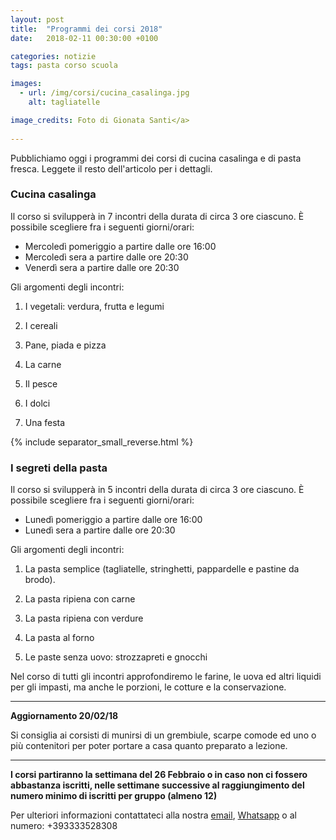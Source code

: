 ```yaml
---
layout: post
title:  "Programmi dei corsi 2018"
date:   2018-02-11 00:30:00 +0100

categories: notizie
tags: pasta corso scuola

images:
  - url: /img/corsi/cucina_casalinga.jpg
    alt: tagliatelle

image_credits: Foto di Gionata Santi</a>
 
---
```


Pubblichiamo oggi i programmi dei corsi di cucina casalinga e di pasta fresca. Leggete il resto dell'articolo per i dettagli.

<!--continua-->

### Cucina casalinga

Il corso si svilupperà in 7 incontri della durata di circa 3 ore ciascuno. È possibile scegliere fra i seguenti giorni/orari:

* Mercoledì pomeriggio a partire dalle ore 16:00 
* Mercoledì sera a partire dalle ore 20:30
* Venerdì sera a partire dalle ore 20:30

Gli argomenti degli incontri:

1. I vegetali: verdura, frutta e legumi

2. I cereali

3. Pane, piada e pizza

4. La carne

5. Il pesce

6. I dolci

7. Una festa

{% include separator_small_reverse.html %}

### I segreti della pasta

Il corso si svilupperà in 5 incontri della durata di circa 3 ore ciascuno. È possibile scegliere fra i seguenti giorni/orari:

* Lunedì pomeriggio a partire dalle ore 16:00 
* Lunedì sera a partire dalle ore 20:30

Gli argomenti degli incontri:
    
1. La pasta semplice (tagliatelle, stringhetti, pappardelle e pastine da brodo).
    
2. La pasta ripiena con carne

3. La pasta ripiena con verdure

4. La pasta al forno

5. Le paste senza uovo: strozzapreti e gnocchi

Nel corso di tutti gli incontri approfondiremo le farine, le uova ed altri liquidi per gli impasti, ma anche le porzioni, le cotture e la conservazione.

***

**Aggiornamento 20/02/18**

Si consiglia ai corsisti di munirsi di un grembiule, scarpe comode ed uno o più contenitori per poter portare a casa quanto preparato a lezione.

***

**I corsi partiranno la settimana del 26 Febbraio o in caso non ci fossero abbastanza iscritti, nelle settimane successive al raggiungimento del numero minimo di iscritti per gruppo (almeno 12)**

Per ulteriori informazioni contattateci alla nostra [email](&#x6d;&#97;&#x69;&#108;&#116;&#111;&#x3a;&#x63;&#x75;&#x63;&#105;&#x6e;&#x61;&#x2e;&#x64;&#x69;&#46;&#108;&#111;&#100;&#x69;&#x40;&#x67;&#109;&#x61;&#105;&#x6c;&#x2e;&#99;&#111;&#109; "Invia email"), [Whatsapp](https://api.whatsapp.com/send?phone=393333528308 "Invia messaggio") o al numero: +393333528308